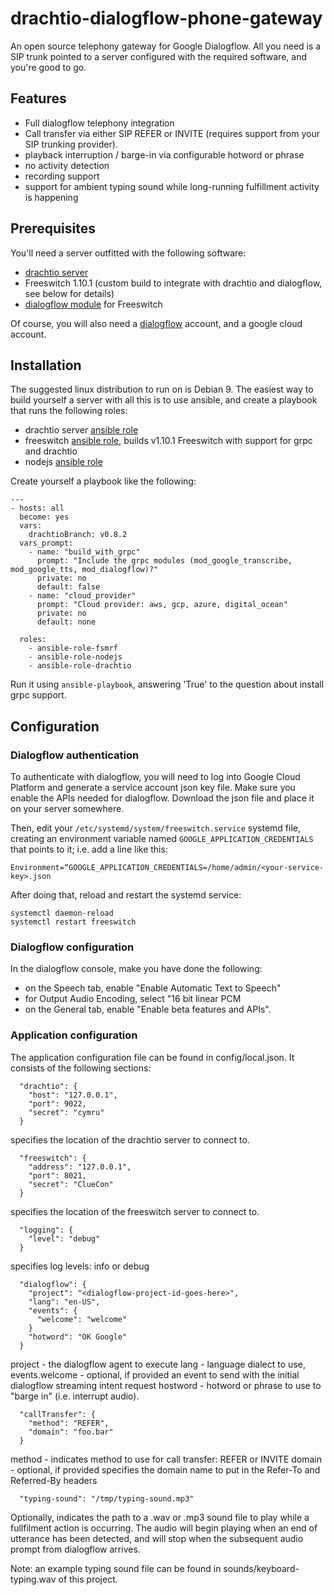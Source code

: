 # drachtio-dialogflow-phone-gateway

An open source telephony gateway for Google Dialogflow.  All you need is a SIP trunk pointed to a server configured with the required software, and you're good to go. 

## Features
- Full dialogflow telephony integration
- Call transfer via either SIP REFER or INVITE (requires support from your SIP trunking provider).
- playback interruption / barge-in via configurable hotword or phrase
- no activity detection
- recording support
- support for ambient typing sound while long-running fulfillment activity is happening

## Prerequisites
You'll need a server outfitted with the following software:

- [drachtio server](https://drachtio.org)
- Freeswitch 1.10.1 (custom build to integrate with drachtio and dialogflow, see below for details)
- [dialogflow module](https://github.com/davehorton/drachtio-freeswitch-modules/tree/master/modules/mod_dialogflow) for Freeswitch

Of course, you will also need a [dialogflow](https://dialogflow.com/) account, and a google cloud account.

## Installation
The suggested linux distribution to run on is Debian 9. The easiest way to build yourself a server with all this is to use ansible, and create a playbook that runs the following roles:
* drachtio server [ansible role](https://github.com/davehorton/ansible-role-drachtio)
* freeswitch [ansible role](https://github.com/davehorton/ansible-role-fsmrf), builds v1.10.1 Freeswitch with support for grpc and drachtio
* nodejs [ansible role](https://github.com/davehorton/ansible-role-nodejs)

Create yourself a playbook like the following:
```
---
- hosts: all
  become: yes
  vars:
    drachtioBranch: v0.8.2
  vars_prompt:
    - name: "build_with_grpc"
      prompt: "Include the grpc modules (mod_google_transcribe, mod_google_tts, mod_dialogflow)?"
      private: no
      default: false
    - name: "cloud_provider"
      prompt: "Cloud provider: aws, gcp, azure, digital_ocean"
      private: no
      default: none

  roles:
    - ansible-role-fsmrf
    - ansible-role-nodejs
    - ansible-role-drachtio
```
Run it using `ansible-playbook`, answering 'True' to the question about install grpc support.

## Configuration

### Dialogflow authentication
To authenticate with dialogflow, you will need to log into Google Cloud Platform and generate a service account json key file.  Make sure you enable the APIs needed for dialogflow.  Download the json file and place it on your server somewhere. 

Then, edit your `/etc/systemd/system/freeswitch.service` systemd file, creating an environment variable named `GOOGLE_APPLICATION_CREDENTIALS` that points to it; i.e. add a line like this:
```
Environment=“GOOGLE_APPLICATION_CREDENTIALS=/home/admin/<your-service-key>.json
```

After doing that, reload and restart the systemd service:
```
systemctl daemon-reload
systemctl restart freeswitch
```

### Dialogflow configuration
In the dialogflow console, make you have done the following:
* on the Speech tab, enable "Enable Automatic Text to Speech"
* for Output Audio Encoding, select "16 bit linear PCM
* on the General tab, enable "Enable beta features and APIs".

### Application configuration
The application configuration file can be found in config/local.json.  It consists of the following sections:

```
  "drachtio": {
    "host": "127.0.0.1",
    "port": 9022,
    "secret": "cymru"
  }
```
specifies the location of the drachtio server to connect to.

```
  "freeswitch": {
    "address": "127.0.0.1",
    "port": 8021,
    "secret": "ClueCon"
  }
```
specifies the location of the freeswitch server to connect to.

```
  "logging": {
    "level": "debug"
  }
```
specifies log levels: info or debug

```
  "dialogflow": {
    "project": "<dialogflow-project-id-goes-here>",
    "lang": "en-US",
    "events": {
      "welcome": "welcome"
    }
    "hotword": "OK Google"
  }
```
project - the dialogflow agent to execute
lang - language dialect to use, 
events.welcome - optional, if provided an event to send with the initial dialogflow streaming intent request
hostword - hotword or phrase to use to "barge in" (i.e. interrupt audio).

```
  "callTransfer": {
    "method": "REFER",
    "domain": "foo.bar"
  }
```
method - indicates method to use for call transfer: REFER or INVITE
domain - optional, if provided specifies the domain name to put in the Refer-To and Referred-By headers

```
  "typing-sound": "/tmp/typing-sound.mp3"
```
Optionally, indicates the path to a .wav or .mp3 sound file to play while a fullfilment action is occurring.  The audio will begin playing when an end of utterance has been detected, and will stop when the subsequent audio prompt from dialogflow arrives.

Note: an example typing sound file can be found in sounds/keyboard-typing.wav of this project.